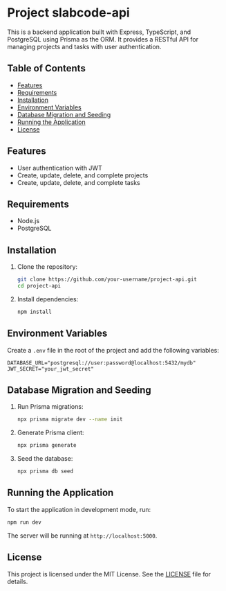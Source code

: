 # Project slabcode-api

This is a backend application built with Express, TypeScript, and PostgreSQL using Prisma as the ORM. It provides a RESTful API for managing projects and tasks with user authentication.

## Table of Contents

- [Features](#features)
- [Requirements](#requirements)
- [Installation](#installation)
- [Environment Variables](#environment-variables)
- [Database Migration and Seeding](#database-migration-and-seeding)
- [Running the Application](#running-the-application)
- [License](#license)

## Features

- User authentication with JWT
- Create, update, delete, and complete projects
- Create, update, delete, and complete tasks

## Requirements

- Node.js
- PostgreSQL

## Installation

1. Clone the repository:
   ```bash
   git clone https://github.com/your-username/project-api.git
   cd project-api
   ```

2. Install dependencies:
   ```bash
   npm install
   ```

## Environment Variables

Create a `.env` file in the root of the project and add the following variables:

```env
DATABASE_URL="postgresql://user:password@localhost:5432/mydb"
JWT_SECRET="your_jwt_secret"
```

## Database Migration and Seeding

1. Run Prisma migrations:
   ```bash
   npx prisma migrate dev --name init
   ```

2. Generate Prisma client:
   ```bash
   npx prisma generate
   ```

3. Seed the database:
   ```bash
   npx prisma db seed
   ```

## Running the Application

To start the application in development mode, run:

```bash
npm run dev
```

The server will be running at `http://localhost:5000`.

## License

This project is licensed under the MIT License. See the [LICENSE](LICENSE) file for details.



